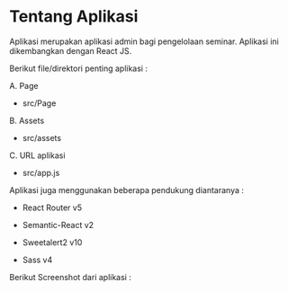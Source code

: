 # Tentang Aplikasi

Aplikasi merupakan aplikasi admin bagi pengelolaan seminar. Aplikasi ini dikembangkan dengan React JS.

Berikut file/direktori penting aplikasi :

A. Page

* src/Page

B. Assets

* src/assets

C. URL aplikasi

* src/app.js

Aplikasi juga menggunakan beberapa pendukung diantaranya :

 - React Router v5

- Semantic-React v2

 - Sweetalert2 v10

 - Sass v4

Berikut Screenshot dari aplikasi :
